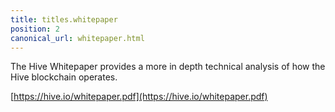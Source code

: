 ```yaml
---
title: titles.whitepaper
position: 2
canonical_url: whitepaper.html
---
```


The Hive Whitepaper provides a more in depth technical analysis of how the Hive blockchain operates.

[https://hive.io/whitepaper.pdf](https://hive.io/whitepaper.pdf)
